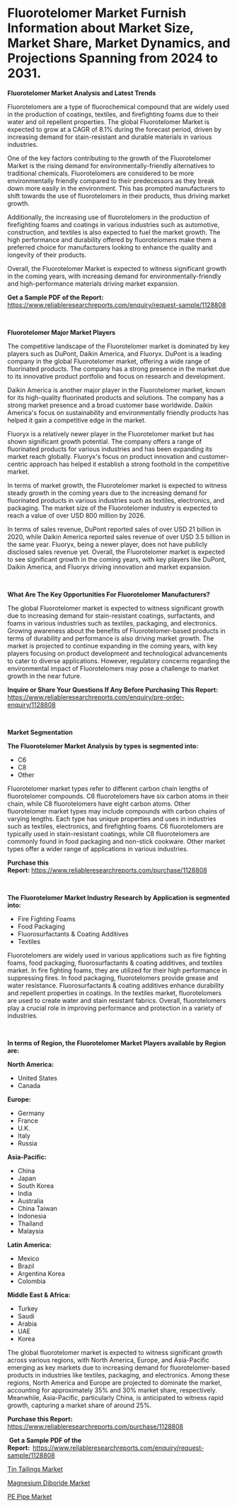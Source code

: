 <p><h1>Fluorotelomer Market Furnish Information about Market Size, Market Share, Market Dynamics, and Projections Spanning from 2024 to 2031.</h1></p><p><strong>Fluorotelomer Market Analysis and Latest Trends</strong></p>
<p><p>Fluorotelomers are a type of fluorochemical compound that are widely used in the production of coatings, textiles, and firefighting foams due to their water and oil repellent properties. The global Fluorotelomer Market is expected to grow at a CAGR of 8.1% during the forecast period, driven by increasing demand for stain-resistant and durable materials in various industries.</p><p>One of the key factors contributing to the growth of the Fluorotelomer Market is the rising demand for environmentally-friendly alternatives to traditional chemicals. Fluorotelomers are considered to be more environmentally friendly compared to their predecessors as they break down more easily in the environment. This has prompted manufacturers to shift towards the use of fluorotelomers in their products, thus driving market growth.</p><p>Additionally, the increasing use of fluorotelomers in the production of firefighting foams and coatings in various industries such as automotive, construction, and textiles is also expected to fuel the market growth. The high performance and durability offered by fluorotelomers make them a preferred choice for manufacturers looking to enhance the quality and longevity of their products.</p><p>Overall, the Fluorotelomer Market is expected to witness significant growth in the coming years, with increasing demand for environmentally-friendly and high-performance materials driving market expansion.</p></p>
<p><strong>Get a Sample PDF of the Report:&nbsp;</strong> <a href="https://www.reliableresearchreports.com/enquiry/request-sample/1128808">https://www.reliableresearchreports.com/enquiry/request-sample/1128808</a></p>
<p>&nbsp;</p>
<p><strong>Fluorotelomer Major Market Players</strong></p>
<p><p>The competitive landscape of the Fluorotelomer market is dominated by key players such as DuPont, Daikin America, and Fluoryx. DuPont is a leading company in the global Fluorotelomer market, offering a wide range of fluorinated products. The company has a strong presence in the market due to its innovative product portfolio and focus on research and development.</p><p>Daikin America is another major player in the Fluorotelomer market, known for its high-quality fluorinated products and solutions. The company has a strong market presence and a broad customer base worldwide. Daikin America's focus on sustainability and environmentally friendly products has helped it gain a competitive edge in the market.</p><p>Fluoryx is a relatively newer player in the Fluorotelomer market but has shown significant growth potential. The company offers a range of fluorinated products for various industries and has been expanding its market reach globally. Fluoryx's focus on product innovation and customer-centric approach has helped it establish a strong foothold in the competitive market.</p><p>In terms of market growth, the Fluorotelomer market is expected to witness steady growth in the coming years due to the increasing demand for fluorinated products in various industries such as textiles, electronics, and packaging. The market size of the Fluorotelomer industry is expected to reach a value of over USD 800 million by 2026.</p><p>In terms of sales revenue, DuPont reported sales of over USD 21 billion in 2020, while Daikin America reported sales revenue of over USD 3.5 billion in the same year. Fluoryx, being a newer player, does not have publicly disclosed sales revenue yet. Overall, the Fluorotelomer market is expected to see significant growth in the coming years, with key players like DuPont, Daikin America, and Fluoryx driving innovation and market expansion.</p></p>
<p>&nbsp;</p>
<p><strong>What Are The Key Opportunities For Fluorotelomer Manufacturers?</strong></p>
<p><p>The global Fluorotelomer market is expected to witness significant growth due to increasing demand for stain-resistant coatings, surfactants, and foams in various industries such as textiles, packaging, and electronics. Growing awareness about the benefits of Fluorotelomer-based products in terms of durability and performance is also driving market growth. The market is projected to continue expanding in the coming years, with key players focusing on product development and technological advancements to cater to diverse applications. However, regulatory concerns regarding the environmental impact of Fluorotelomers may pose a challenge to market growth in the near future.</p></p>
<p><strong>Inquire or Share Your Questions If Any Before Purchasing This Report:</strong> <a href="https://www.reliableresearchreports.com/enquiry/pre-order-enquiry/1128808">https://www.reliableresearchreports.com/enquiry/pre-order-enquiry/1128808</a></p>
<p>&nbsp;</p>
<p><strong>Market Segmentation</strong></p>
<p><strong>The Fluorotelomer Market Analysis by types is segmented into:</strong></p>
<p><ul><li>C6</li><li>C8</li><li>Other</li></ul></p>
<p><p>Fluorotelomer market types refer to different carbon chain lengths of fluorotelomer compounds. C6 fluorotelomers have six carbon atoms in their chain, while C8 fluorotelomers have eight carbon atoms. Other fluorotelomer market types may include compounds with carbon chains of varying lengths. Each type has unique properties and uses in industries such as textiles, electronics, and firefighting foams. C6 fluorotelomers are typically used in stain-resistant coatings, while C8 fluorotelomers are commonly found in food packaging and non-stick cookware. Other market types offer a wider range of applications in various industries.</p></p>
<p><strong>Purchase this Report:&nbsp;</strong><a href="https://www.reliableresearchreports.com/purchase/1128808">https://www.reliableresearchreports.com/purchase/1128808</a></p>
<p>&nbsp;</p>
<p><strong>The Fluorotelomer Market Industry Research by Application is segmented into:</strong></p>
<p><ul><li>Fire Fighting Foams</li><li>Food Packaging</li><li>Fluorosurfactants & Coating Additives</li><li>Textiles</li></ul></p>
<p><p>Fluorotelomers are widely used in various applications such as fire fighting foams, food packaging, fluorosurfactants & coating additives, and textiles market. In fire fighting foams, they are utilized for their high performance in suppressing fires. In food packaging, fluorotelomers provide grease and water resistance. Fluorosurfactants & coating additives enhance durability and repellent properties in coatings. In the textiles market, fluorotelomers are used to create water and stain resistant fabrics. Overall, fluorotelomers play a crucial role in improving performance and protection in a variety of industries.</p></p>
<p>&nbsp;</p>
<p><strong>In terms of Region, the Fluorotelomer Market Players available by Region are:</strong></p>
<p>
    <p> <strong> North America: </strong>
        <ul>
            <li>United States</li>
            <li>Canada</li>
        </ul>
        </p> 
    <p> <strong> Europe: </strong>
        <ul>
            <li>Germany</li>
            <li>France</li>
            <li>U.K.</li>
            <li>Italy</li>
            <li>Russia</li>
        </ul>
        </p> 
    <p> <strong> Asia-Pacific: </strong>
        <ul>
            <li>China</li>
            <li>Japan</li>
            <li>South Korea</li>
            <li>India</li>
            <li>Australia</li>
            <li>China Taiwan</li>
            <li>Indonesia</li>
            <li>Thailand</li>
            <li>Malaysia</li>
        </ul>
        </p> 
    <p> <strong> Latin America: </strong>
        <ul>
            <li>Mexico</li>
            <li>Brazil</li>
            <li>Argentina Korea</li>
            <li>Colombia</li>
        </ul>
        </p> 
    <p> <strong> Middle East & Africa: </strong>
        <ul>
            <li>Turkey</li>
            <li>Saudi</li>
            <li>Arabia</li>
            <li>UAE</li>
            <li>Korea</li>
        </ul>
    </p>
    </p>
<p><p>The global fluorotelomer market is expected to witness significant growth across various regions, with North America, Europe, and Asia-Pacific emerging as key markets due to increasing demand for fluorotelomer-based products in industries like textiles, packaging, and electronics. Among these regions, North America and Europe are projected to dominate the market, accounting for approximately 35% and 30% market share, respectively. Meanwhile, Asia-Pacific, particularly China, is anticipated to witness rapid growth, capturing a market share of around 25%.</p></p>
<p><strong>Purchase this Report: </strong><a href="https://www.reliableresearchreports.com/purchase/1128808">https://www.reliableresearchreports.com/purchase/1128808</a></p>
<p>&nbsp;<strong>Get a Sample PDF of the Report:&nbsp;&nbsp;</strong><a href="https://www.reliableresearchreports.com/enquiry/request-sample/1128808">https://www.reliableresearchreports.com/enquiry/request-sample/1128808</a></p>
<p><strong></strong></p>
<p><p><a href="https://view.publitas.com/reportprime-1/tin-tailings-market-centers-on-aspects-such-as-market-growth-market-share-market-opportunity-and-projected-forecasts-spanning-from-2023-to-2030/">Tin Tailings Market</a></p><p><a href="https://github.com/seekum/Market-Research-Report-List-1/blob/main/magnesium-diboride-market.md">Magnesium Diboride Market</a></p><p><a href="https://github.com/nancykennedykellievqfqt2/Market-Research-Report-List-1/blob/main/pe-pipe-market.md">PE Pipe Market</a></p></p>